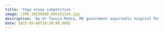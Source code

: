 ```yaml
---
title: 'Yoga essay competition '
image: /IMG_20250508_085151154.jpg
description: 'By Dr Tanuja Mehta, MD government aayurvedic hospital Patlot '
date: 2025-05-06T18:30:00.000Z
---
```


